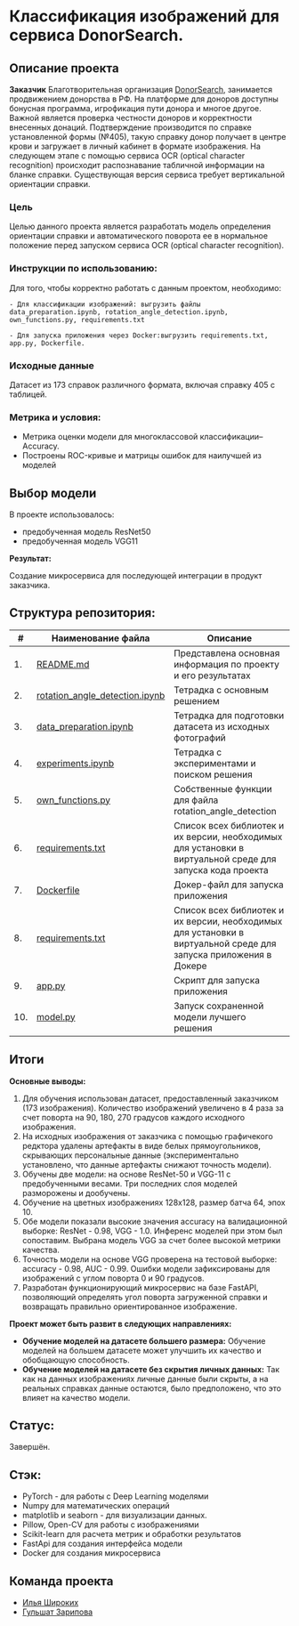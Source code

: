 # Классификация изображений для сервиса DonorSearch.

## Описание проекта
**Заказчик**
Благотворительная организация [DonorSearch](https://donorsearch.org/), занимается продвижением донорства в РФ. На платформе для доноров доступны бонусная программа, игрофикация пути донора и многое другое. Важной является проверка честности доноров и корректности внесенных донаций. Подтверждение производится по справке установленной формы (№405), такую справку донор получает в центре крови и загружает в личный кабинет в формате изображения. На следующем этапе  с помощью сервиса OCR (optical character recognition) происходит распознавание табличной информации на бланке справки. Существующая версия сервиса требует вертикальной ориентации справки.

### Цель

Целью данного проекта является разработать модель определения ориентации справки и автоматического поворота ее в нормальное положение перед запуском сервиса OCR (optical character recognition).

### **Инструкции по использованию:**
Для того, чтобы корректно работать с данным проектом, необходимо:
```
- Для классификации изображений: выгрузить файлы data_preparation.ipynb, rotation_angle_detection.ipynb, own_functions.py, requirements.txt

- Для запуска приложения через Docker:выгрузить requirements.txt, app.py, Dockerfile.

```

### Исходные данные

 Датасет из 173 справок различного формата, включая справку 405 с таблицей.

### Метрика и условия: 
- Метрика оценки модели для многоклассовой классификации– Accuracy.
- Построены ROC-кривые и матрицы ошибок для наилучшей из моделей


## Выбор модели

В проекте использовалось:
- предобученная модель ResNet50
- предобученная модель VGG11

**Результат:**

Создание микросервиса для последующей интеграции в продукт заказчика. 

## Структура репозитория:

| #    | Наименование файла                | Описание   |
| ---- | ------------------------------------------------------------ | ------------------------------------------------------------ |
| 1.   | [README.md](https://github.com/IliaShi/donor_search/blob/main/README.md) | Представлена основная информация по проекту и его результатах   |
| 2.   | [rotation_angle_detection.ipynb](https://github.com/IliaShi/donor_search/blob/main/rotation_angle_detection.ipynb) | Тетрадка с основным решением |
| 3.   | [data_preparation.ipynb](https://github.com/IliaShi/donor_search/blob/main/data_preparation.ipynb) | Тетрадка для подготовки датасета из исходных фотографий   |
| 4.   | [experiments.ipynb](https://github.com/IliaShi/donor_search/blob/main/experiments.ipynb) | Тетрадка с экспериментами и поиском решения   |
| 5.   | [own_functions.py](https://github.com/IliaShi/donor_search/blob/main/own_functions.py) | Собственные функции для файла rotation_angle_detection  |
| 6.   | [requirements.txt](https://github.com/IliaShi/donor_search/blob/main/requirements.txt) | Список всех библиотек и их версии, необходимых для установки в виртуальной среде для запуска кода проекта   |
| 7.   | [Dockerfile](https://github.com/IliaShi/donor_search/blob/main/app/Dockerfile) | Докер-файл для запуска приложения
| 8.   | [requirements.txt](https://github.com/IliaShi/donor_search/blob/main/app/requirements.txt) | Список всех библиотек и их версии, необходимых для установки в виртуальной среде для запуска приложения в Докере |
| 9.   | [app.py](https://github.com/IliaShi/donor_search/blob/main/app/scr/app.py) |Скрипт для запуска приложения |
|10.   | [model.py](https://github.com/IliaShi/donor_search/blob/main/app/scr/app.py) |Запуск сохраненной модели лучшего решения |


## Итоги

**Основные выводы:**  
1. Для обучения использован датасет, предоставленный заказчиком (173 изображения). Количество изображений увеличено в 4 раза за счет поворта на 90, 180, 270 градусов каждого исходного изображения.
2. На исходных изображения от заказчика с помощью графичекого редктора удалены артефакты в виде белых прямоугольников, скрывающих персональные данные (экспериментально установлено, что данные артефакты снижают точность модели).
3. Обучены две модели: на основе ResNet-50 и VGG-11 с предобученными весами. Три последних слоя моделей разморожены и дообучены. 
4. Обучение на цветных изображениях 128х128, размер батча 64, эпох 10.
5. Обе модели показали высокие значения accuracy на валидационной выборке: ResNet - 0.98, VGG - 1.0. Инференс моделей при этом был сопоставим. Выбрана модель VGG за счет более высокой метрики качества.
6. Точность модели на основе VGG проверена на тестовой выборке: accuracy - 0.98, AUC - 0.99. Ошибки модели зафиксированы для изображений с углом поворта 0 и 90 градусов.
7. Разработан функционирующий микросервис на базе FastAPI, позволяющий определять угол поворта загруженной справки и возвращать правильно ориентированное изображение.

**Проект может быть развит в следующих направлениях:**
  
   * **Обучение моделей на датасете большего размера:**  Обучение моделей на большем датасете может улучшить их качество и обобщающую способность.
   * **Обучение моделей на датасете без скрытия личных данных:** Так как на данных изображениях личные данные были скрыты, а на реальных справках данные остаются, было предположено, что это влияет на качество модели.


## Cтатус: 
Завершён.

## Стэк:
- PyTorch - для работы с Deep Learning моделями
- Numpy для математических операций
- matplotlib и seaborn - для визуализации данных.
- Pillow, Open-CV для работы с изображениями
- Scikit-learn для расчета метрик и обработки результатов
- FastApi для создания интерфейса модели
- Docker для создания микросервиса

## Команда проекта
- [Илья Широких](https://github.com/IliaShi)
- [Гульшат Зарипова](https://github.com/gulshart)

